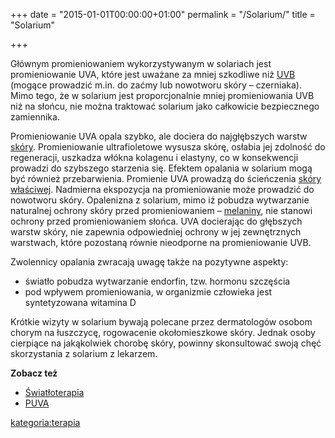 +++
date = "2015-01-01T00:00:00+01:00"
permalink = "/Solarium/"
title = "Solarium"

+++

Głównym promieniowaniem wykorzystywanym w solariach jest promieniowanie UVA, które jest uważane za mniej szkodliwe niż [UVB](/atopedia/UVB "wikilink") (mogące prowadzić m.in. do zaćmy lub nowotworu skóry – czerniaka). Mimo tego, że w solarium jest proporcjonalnie mniej promieniowania UVB niż na słońcu, nie można traktować solarium jako całkowicie bezpiecznego zamiennika.

Promieniowanie UVA opala szybko, ale dociera do najgłębszych warstw [skóry](/atopedia/skóra "wikilink"). Promieniowanie ultrafioletowe wysusza skórę, osłabia jej zdolność do regeneracji, uszkadza włókna kolagenu i elastyny, co w konsekwencji prowadzi do szybszego starzenia się. Efektem opalania w solarium mogą być również przebarwienia. Promienie UVA prowadzą do ścieńczenia [skóry właściwej](/atopedia/skóra_właściwa "wikilink"). Nadmierna ekspozycja na promieniowanie może prowadzić do nowotworu skóry. Opalenizna z solarium, mimo iż pobudza wytwarzanie naturalnej ochrony skóry przed promieniowaniem – [melaniny](/atopedia/melanina "wikilink"), nie stanowi ochrony przed promieniowaniem słońca. UVA docierając do głębszych warstw skóry, nie zapewnia odpowiedniej ochrony w jej zewnętrznych warstwach, które pozostaną równie nieodporne na promieniowanie UVB.

Zwolennicy opalania zwracają uwagę także na pozytywne aspekty:

-   światło pobudza wytwarzanie endorfin, tzw. hormonu szczęścia
-   pod wpływem promieniowania, w organizmie człowieka jest syntetyzowana witamina D

Krótkie wizyty w solarium bywają polecane przez dermatologów osobom chorym na łuszczycę, rogowacenie okołomieszkowe skóry. Jednak osoby cierpiące na jakąkolwiek chorobę skóry, powinny skonsultować swoją chęć skorzystania z solarium z lekarzem.

**Zobacz też**

-   [Światłoterapia](/atopedia/Światłoterapia "wikilink")
-   [PUVA](/atopedia/PUVA "wikilink")

[kategoria:terapia](/atopedia/kategoria:terapia "wikilink")